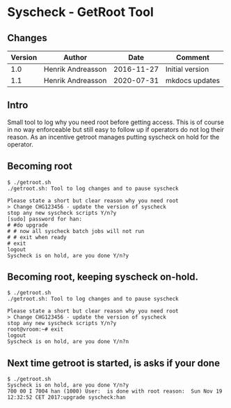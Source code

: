 
# Syscheck - GetRoot Tool

## Changes

|Version   |Author             |Date        |Comment                      |
|----------|-------------------|------------|-----------------------------|
| 1.0      | Henrik Andreasson | 2016-11-27 | Initial version             |
| 1.1      | Henrik Andreasson | 2020-07-31 | mkdocs updates              |


## Intro

Small tool to log why you need root before getting access.
This is of course in no way enforceable but still easy to follow up
if operators do not log their reason. As an incentive getroot manages
putting syscheck on hold for the operator.


## Becoming root

```
$ ./getroot.sh
./getroot.sh: Tool to log changes and to pause syscheck

Please state a short but clear reason why you need root
> Change CHG123456 - update the version of syscheck
stop any new syscheck scripts Y/n?y
[sudo] password for han:
# #do upgrade
# # now all syscheck batch jobs will not run
# # exit when ready
# exit
logout
Syscheck is on hold, are you done Y/n?y

```

## Becoming root, keeping syscheck on-hold.

```
$ ./getroot.sh
./getroot.sh: Tool to log changes and to pause syscheck

Please state a short but clear reason why you need root
> Change CHG123456 - update the version of syscheck
stop any new syscheck scripts Y/n?y
root@vroom:~# exit
logout
Syscheck is on hold, are you done Y/n?n
```

## Next time getroot is started, is asks if your done

```
$ ./getroot.sh
Syscheck is on hold, are you done Y/n?y
700 00 I 7004 han (1000) User:  is done with root reason:  Sun Nov 19 12:32:52 CET 2017:upgrade syscheck:han
```
